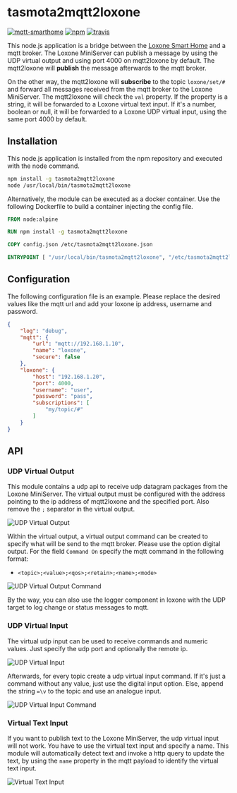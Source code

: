 # tasmota2mqtt2loxone

[![mqtt-smarthome](https://img.shields.io/badge/mqtt-smarthome-blue.svg?style=flat-square)](https://github.com/mqtt-smarthome/mqtt-smarthome)
[![npm](https://img.shields.io/npm/v/mqtt2loxone.svg?style=flat-square)](https://www.npmjs.com/package/mqtt2loxone)
[![travis](https://img.shields.io/travis/claudiospizzi/mqtt2loxone.svg?style=flat-square)](https://travis-ci.org/claudiospizzi/mqtt2loxone)

This node.js application is a bridge between the [Loxone Smart Home] and a mqtt
broker. The Loxone MiniServer can publish a message by using the UDP virtual
output and using port 4000 on mqtt2loxone by default. The mqtt2loxone will
**publish** the message afterwards to the mqtt broker.

On the other way, the mqtt2loxone will **subscribe** to the topic `loxone/set/#`
and forward all messages received from the mqtt broker to the Loxone MiniServer.
The mqtt2loxone will check the `val` property. If the property is a string, it
will be forwarded to a Loxone virtual text input. If it's a number, boolean or
null, it will be forwarded to a Loxone UDP virtual input, using the same port
4000 by default.

## Installation

This node.js application is installed from the npm repository and executed with
the node command.

```bash
npm install -g tasmota2mqtt2loxone
node /usr/local/bin/tasmota2mqtt2loxone
```

Alternatively, the module can be executed as a docker container. Use the
following Dockerfile to build a container injecting the config file.

```dockerfile
FROM node:alpine

RUN npm install -g tasmota2mqtt2loxone

COPY config.json /etc/tasmota2mqtt2loxone.json

ENTRYPOINT [ "/usr/local/bin/tasmota2mqtt2loxone", "/etc/tasmota2mqtt2loxone.json" ]
```

## Configuration

The following configuration file is an example. Please replace the desired
values like the mqtt url and add your loxone ip address, username and password.

```json
{
    "log": "debug",
    "mqtt": {
        "url": "mqtt://192.168.1.10",
        "name": "loxone",
        "secure": false
    },
    "loxone": {
        "host": "192.168.1.20",
        "port": 4000,
        "username": "user",
        "password": "pass",
        "subscriptions": [
            "my/topic/#"
        ]
    }
}
```

## API

### UDP Virtual Output

This module contains a udp api to receive udp datagram packages from the Loxone
MiniServer. The virtual output must be configured with the address pointing to
the ip address of mqtt2loxone and the specified port. Also remove the `;`
separator in the virtual output.

![UDP Virtual Output](https://github.com/claudiospizzi/mqtt2loxone/blob/master/assets/loxone-virtualoutputudp.png?raw=true)

Within the virtual output, a virtual output command can be created to specify
what will be send to the mqtt broker. Please use the option digital output. For
the field `Command On` specify the mqtt command in the following format:

* `<topic>;<value>;<qos>;<retain>;<name>;<mode>`

![UDP Virtual Output Command](https://github.com/claudiospizzi/mqtt2loxone/blob/master/assets/loxone-virtualoutputudp-command.png?raw=true)

By the way, you can also use the logger component in loxone with the UDP target
to log change or status messages to mqtt.

### UDP Virtual Input

The virtual udp input can be used to receive commands and numeric values. Just
specify the udp port and optionally the remote ip.

![UDP Virtual Input](https://github.com/claudiospizzi/mqtt2loxone/blob/master/assets/loxone-virtualinputudp.png?raw=true)

Afterwards, for every topic create a udp virtual input command. If it's just a
command without any value, just use the digital input option. Else, append the
string `=\v` to the topic and use an analogue input.

![UDP Virtual Input Command](https://github.com/claudiospizzi/mqtt2loxone/blob/master/assets/loxone-virtualinputudp-command.png?raw=true)

### Virtual Text Input

If you want to publish text to the Loxone MiniServer, the udp virtual input will not work. You have to use the virtual text input and specify a name. This module will automatically detect text and invoke a http query to update the text, by using the `name` property in the mqtt payload to identify the virtual text input.

![Virtual Text Input](https://github.com/claudiospizzi/mqtt2loxone/blob/master/assets/loxone-virtualinputtext.png?raw=true)

[Loxone Smart Home]: https://www.loxone.com/

